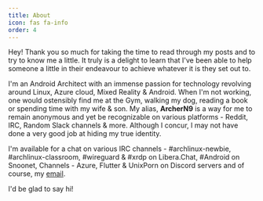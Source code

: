 ```yaml
---
title: About
icon: fas fa-info
order: 4
---
```


Hey! Thank you so much for taking the time to read through my posts and to try
to know me a little. It truly is a delight to learn that I've been able to help
someone a little in their endeavour to achieve whatever it is they set out to.

I'm an Android Architect with an immense passion for technology revolving
around Linux, Azure cloud, Mixed Reality & Android. When I'm not working, one
would ostensibly find me at the Gym, walking my dog, reading a book or spending
time with my wife & son. My alias, **ArcherN9** is a way for me to remain
anonymous and yet be recognizable on various platforms - Reddit, IRC, Random
Slack channels & more. Although I concur, I may not have done a very good job
at hiding my true identity.

I'm available for a chat on various IRC channels - #archlinux-newbie,
#archlinux-classroom, #wireguard & #xrdp on Libera.Chat, #Android on Snoonet, 
Channels - Azure, Flutter & UnixPorn on Discord servers and of course, my
[email](archern9@protonmail.com).

I'd be glad to say hi!
